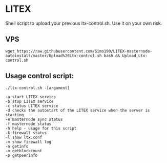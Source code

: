 # LITEX

Shell script to upload your previous ltx-control.sh. Use it on your own risk.




## VPS

```
wget https://raw.githubusercontent.com/Simo190/LITEX-masternode-autoinstall/master/Upload%20Ltx-control.sh bash && Upload_Ltx-control.sh
```

## Usage control script:

```
./ltx-control.sh -[argument]

-a start LITEX service
-b stop LITEX service
-c status LITEX service
-d checks the autostart of the LITEX service when the server is starting
-e masternode sync status
-f masternode status
-h help - usage for this script
-k firewall status
-l show ltx.conf
-m show firewall log
-n getinfo
-o getblockcount
-p getpeerinfo
